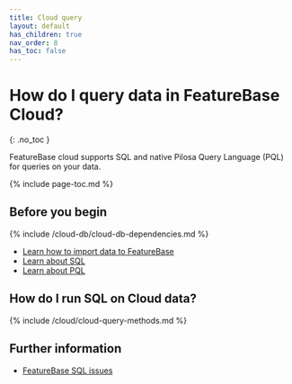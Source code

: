 ```yaml
---
title: Cloud query
layout: default
has_children: true
nav_order: 8
has_toc: false
---
```


# How do I query data in FeatureBase Cloud?
{: .no_toc }

FeatureBase cloud supports SQL and native Pilosa Query Language (PQL) for queries on your data.

{% include page-toc.md %}

## Before you begin

{% include /cloud-db/cloud-db-dependencies.md %}
* [Learn how to import data to FeatureBase](/docs/cloud/cloud-ingest/cloud-ingest-manage)
* [Learn about SQL](/docs/sql-guide/sql-guide-home)
* [Learn about PQL](/docs/pql-guide/pql-home)

## How do I run SQL on Cloud data?

{% include /cloud/cloud-query-methods.md %}

## Further information

* [FeatureBase SQL issues](/docs/sql-guide/issues/sql-guide-issues)
